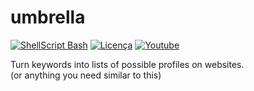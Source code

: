# umbrella

[![ShellScript Bash](https://img.shields.io/badge/ShellScript-Bash-blue)](url) [![Licença](https://img.shields.io/badge/Licen%C3%A7a-GPL%202.0-yellow)](https://github.com/gustavo404/umbrella/blob/main/LICENSE) [![Youtube](https://img.shields.io/badge/Youtube-Gustavo404-red.svg)](https://youtube.com/gustavo404)

Turn keywords into lists of possible profiles on websites.
<br>
(or anything you need similar to this)

